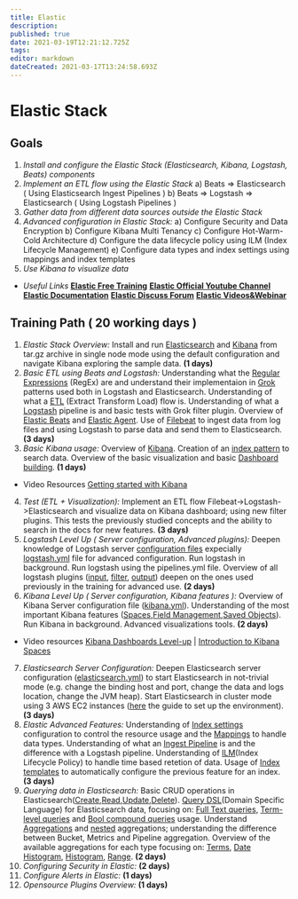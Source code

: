 ```yaml
---
title: Elastic
description: 
published: true
date: 2021-03-19T12:21:12.725Z
tags: 
editor: markdown
dateCreated: 2021-03-17T13:24:58.693Z
---
```


# Elastic Stack
## **Goals**
1. *Install and configure the Elastic Stack (Elasticsearch, Kibana, Logstash, Beats) components*
2. *Implement an ETL flow using the Elastic Stack*
	 a) Beats => Elasticsearch ( Using Elasticsearch Ingest Pipelines )
   b) Beats => Logstash => Elasticsearch ( Using Logstash Pipelines )
3. *Gather data from different data sources outside the Elastic Stack*
4. *Advanced configuration in Elastic Stack:*
	 a) Configure Security and Data Encryption
   b) Configure Kibana Multi Tenancy
   c) Configure Hot-Warm-Cold Architecture
   d) Configure the data lifecycle policy using ILM (Index Lifecycle Management)
   e) Configure data types and index settings using mappings and index templates
5. *Use Kibana to visualize data*

- *Useful Links*
  [**Elastic Free Training**](https://www.elastic.co/training/)
  [**Elastic Official Youtube Channel**](https://www.youtube.com/channel/UCIy5GtVvLEiLik0T2bZwm7g)
  [**Elastic Documentation**](https://www.elastic.co/guide/index.html)
  [**Elastic Discuss Forum**](https://discuss.elastic.co/)
  [**Elastic Videos&Webinar**](https://www.elastic.co/videos/)
  
  

## Training Path ( 20 working days )

1. *Elastic Stack Overview:*
Install and run [Elasticsearch](https://www.elastic.co/guide/en/elasticsearch/reference/current/targz.html)    and [Kibana](https://www.elastic.co/guide/en/kibana/current/targz.html) from tar.gz archive in single node    mode using the default configuration and navigate Kibana exploring the sample data. **(1 days)**
3. *Basic ETL using Beats and Logstash:*
Understanding what the [Regular Expressions](https://blog.chalda.it/guida-alla-sintassi-delle-espressioni-regolari-217.html#gruppi ) (RegEx) are and understand their implementaion in [Grok](https://grokdebug.herokuapp.com/patterns#) patterns used both in Logstash and Elasticsearch.
Understanding of what a [ETL](https://www.youtube.com/watch?v=a5C-Bw8y9gM) (Extract Transform Load) flow is. Understanding of what a [Logstash](https://www.elastic.co/guide/en/logstash/current/getting-started-with-logstash.html) pipeline is and basic tests with Grok filter plugin. Overview of [Elastic Beats](https://www.elastic.co/guide/en/beats/libbeat/current/beats-reference.html) and [Elastic Agent](https://www.elastic.co/guide/en/fleet/current/index.html). Use of [Filebeat](https://www.elastic.co/guide/en/beats/filebeat/current/index.html) to ingest data from log files and using Logstash to parse data and send them to Elasticsearch. **(3 days)**
3. *Basic Kibana usage:*
Overview of [Kibana](https://www.elastic.co/guide/en/kibana/current/introduction.html). Creation of an [index pattern](https://www.elastic.co/guide/en/kibana/current/index-patterns.html) to search data. Overview of the basic visualization and basic [Dashboard building](https://www.elastic.co/guide/en/kibana/current/dashboard.html). **(1 days)**
- Video Resources [Getting started with Kibana](https://www.elastic.co/webinars/getting-started-kibana)
4. *Test (ETL + Visualization):*
Implement an ETL flow Filebeat->Logstash->Elasticsearch and visualize data on Kibana dashboard; using new filter plugins. This tests the previously studied concepts and the ability to search in the docs for new features. **(3 days)**
5. *Logstash Level Up ( Server configuration, Advanced plugins):*
Deepen knowledge of Logstash server [configuration files](https://www.elastic.co/guide/en/logstash/current/config-setting-files.html) expecially [logstash.yml](https://www.elastic.co/guide/en/logstash/current/logstash-settings-file.html) file for advanced configuration. Run logstash in background. Run logstash using the pipelines.yml file.
Overview of all logstash plugins ([input](https://www.elastic.co/guide/en/logstash/current/input-plugins.html), [filter](https://www.elastic.co/guide/en/logstash/current/filter-plugins.html), [output](https://www.elastic.co/guide/en/logstash/current/output-plugins.html)) deepen on the ones used previously in the training for advanced use. **(2 days)**
6. *Kibana Level Up ( Server configuration, Kibana features ):*
Overview of Kibana Server configuration file ([kibana.yml](https://www.elastic.co/guide/en/kibana/current/settings.html)). Understanding of the most important Kibana features ([Spaces](https://www.elastic.co/guide/en/kibana/current/xpack-spaces.html),[Field Management](https://www.elastic.co/guide/en/kibana/current/managing-fields.html),[Saved Objects](https://www.elastic.co/guide/en/kibana/current/managing-saved-objects.html)). Run Kibana in background. Advanced visualizations tools. **(2 days)**
- Video resources [Kibana Dashboards Level-up](https://www.elastic.co/webinars/kibana-dashboards-level-up) | [Introduction to Kibana Spaces](https://www.elastic.co/webinars/kibana-security-access-management-spaces-and-feature-controls)
7. *Elasticsearch Server Configuration:*
Deepen Elasticsearch server configuration ([elasticsearch.yml](https://www.elastic.co/guide/en/elasticsearch/reference/current/setup.html)) to start Elasticsearch in not-trivial mode (e.g. change the binding host and port, change the data and logs location, change the JVM heap).
Start Elasticsearch in cluster mode using 3 AWS EC2 instances ([here](https://drive.google.com/file/d/1EyC2Br9khxiKPMtYSPxTXRPuc7V_kqJh/view?usp=sharing) the guide to set up the environment). **(3 days)**
8. *Elastic Advanced Features:*
Understanding of [Index settings](https://www.elastic.co/guide/en/elasticsearch/reference/current/index-modules.html) configuration to control the resource usage and the [Mappings](https://www.elastic.co/guide/en/elasticsearch/reference/current/mapping.html) to handle data types. Understanding of what an [Ingest Pipeline](https://www.elastic.co/guide/en/elasticsearch/reference/current/ingest.html) is and the difference with a Logstash pipeline. Understanding of [ILM](https://www.elastic.co/guide/en/elasticsearch/reference/current/index-lifecycle-management.html)(Index Lifecycle Policy) to handle time based retetion of data. Usage of [Index templates](https://www.elastic.co/guide/en/elasticsearch/reference/current/index-templates.html) to automatically configure the previous feature for an index. **(3 days)**
9. *Querying data in Elasticsearch:*
Basic CRUD operations in Elasticsearch([Create](https://www.elastic.co/guide/en/elasticsearch/reference/current/docs-index_.html),[Read](https://www.elastic.co/guide/en/elasticsearch/reference/current/docs-get.html),[Update](https://www.elastic.co/guide/en/elasticsearch/reference/current/docs-update.html),[Delete](https://www.elastic.co/guide/en/elasticsearch/reference/current/docs-delete.html)).
[Query DSL](https://www.elastic.co/guide/en/elasticsearch/reference/current/query-dsl.html)(Domain Specific Language) for Elasticsearch data, focusing on: [Full Text queries](https://www.elastic.co/guide/en/elasticsearch/reference/current/full-text-queries.html), [Term-level queries](https://www.elastic.co/guide/en/elasticsearch/reference/current/term-level-queries.html) and [Bool compound queries](https://www.elastic.co/guide/en/elasticsearch/reference/current/query-dsl-bool-query.html) usage.
Understand [Aggregations](https://www.elastic.co/guide/en/elasticsearch/reference/current/search-aggregations.html) and [nested](https://www.elastic.co/guide/en/elasticsearch/reference/current/search-aggregations.html#run-sub-aggs) aggregations; understanding the difference between Bucket, Metrics and Pipeline aggregation. Overview of the available aggregations for each type focusing on: [Terms](https://www.elastic.co/guide/en/elasticsearch/reference/current/search-aggregations-bucket-terms-aggregation.html), [Date Histogram](https://www.elastic.co/guide/en/elasticsearch/reference/current/search-aggregations-bucket-datehistogram-aggregation.html), [Histogram](https://www.elastic.co/guide/en/elasticsearch/reference/current/search-aggregations-bucket-histogram-aggregation.html), [Range](https://www.elastic.co/guide/en/elasticsearch/reference/current/search-aggregations-bucket-range-aggregation.html). **(2 days)**
10. *Configuring Security in Elastic:*
**(2 days)**
11. *Configure Alerts in Elastic:*
**(1 days)**
12. *Opensource Plugins Overview:*
**(1 days)**